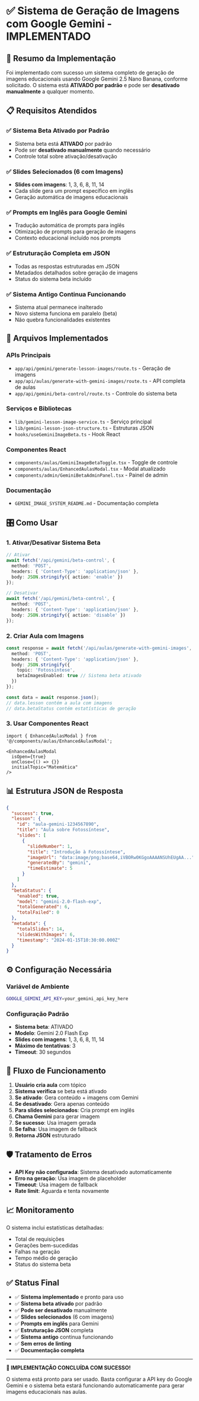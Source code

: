 # ✅ Sistema de Geração de Imagens com Google Gemini - IMPLEMENTADO

## 🎯 Resumo da Implementação

Foi implementado com sucesso um sistema completo de geração de imagens educacionais usando Google Gemini 2.5 Nano Banana, conforme solicitado. O sistema está **ATIVADO por padrão** e pode ser **desativado manualmente** a qualquer momento.

## 📋 Requisitos Atendidos

### ✅ Sistema Beta Ativado por Padrão
- Sistema beta está **ATIVADO** por padrão
- Pode ser **desativado manualmente** quando necessário
- Controle total sobre ativação/desativação

### ✅ Slides Selecionados (6 com Imagens)
- **Slides com imagens**: 1, 3, 6, 8, 11, 14
- Cada slide gera um prompt específico em inglês
- Geração automática de imagens educacionais

### ✅ Prompts em Inglês para Google Gemini
- Tradução automática de prompts para inglês
- Otimização de prompts para geração de imagens
- Contexto educacional incluído nos prompts

### ✅ Estruturação Completa em JSON
- Todas as respostas estruturadas em JSON
- Metadados detalhados sobre geração de imagens
- Status do sistema beta incluído

### ✅ Sistema Antigo Continua Funcionando
- Sistema atual permanece inalterado
- Novo sistema funciona em paralelo (beta)
- Não quebra funcionalidades existentes

## 🚀 Arquivos Implementados

### APIs Principais
- `app/api/gemini/generate-lesson-images/route.ts` - Geração de imagens
- `app/api/aulas/generate-with-gemini-images/route.ts` - API completa de aulas
- `app/api/gemini/beta-control/route.ts` - Controle do sistema beta

### Serviços e Bibliotecas
- `lib/gemini-lesson-image-service.ts` - Serviço principal
- `lib/gemini-lesson-json-structure.ts` - Estruturas JSON
- `hooks/useGeminiImageBeta.ts` - Hook React

### Componentes React
- `components/aulas/GeminiImageBetaToggle.tsx` - Toggle de controle
- `components/aulas/EnhancedAulasModal.tsx` - Modal atualizado
- `components/admin/GeminiBetaAdminPanel.tsx` - Painel de admin

### Documentação
- `GEMINI_IMAGE_SYSTEM_README.md` - Documentação completa

## 🎛️ Como Usar

### 1. Ativar/Desativar Sistema Beta

```typescript
// Ativar
await fetch('/api/gemini/beta-control', {
  method: 'POST',
  headers: { 'Content-Type': 'application/json' },
  body: JSON.stringify({ action: 'enable' })
});

// Desativar
await fetch('/api/gemini/beta-control', {
  method: 'POST',
  headers: { 'Content-Type': 'application/json' },
  body: JSON.stringify({ action: 'disable' })
});
```

### 2. Criar Aula com Imagens

```typescript
const response = await fetch('/api/aulas/generate-with-gemini-images', {
  method: 'POST',
  headers: { 'Content-Type': 'application/json' },
  body: JSON.stringify({ 
    topic: 'Fotossíntese',
    betaImagesEnabled: true // Sistema beta ativado
  })
});

const data = await response.json();
// data.lesson contém a aula com imagens
// data.betaStatus contém estatísticas de geração
```

### 3. Usar Componentes React

```tsx
import { EnhancedAulasModal } from '@/components/aulas/EnhancedAulasModal';

<EnhancedAulasModal 
  isOpen={true}
  onClose={() => {}}
  initialTopic="Matemática"
/>
```

## 📊 Estrutura JSON de Resposta

```json
{
  "success": true,
  "lesson": {
    "id": "aula-gemini-1234567890",
    "title": "Aula sobre Fotossíntese",
    "slides": [
      {
        "slideNumber": 1,
        "title": "Introdução à Fotossíntese",
        "imageUrl": "data:image/png;base64,iVBORw0KGgoAAAANSUhEUgAA...",
        "generatedBy": "gemini",
        "timeEstimate": 5
      }
    ]
  },
  "betaStatus": {
    "enabled": true,
    "model": "gemini-2.0-flash-exp",
    "totalGenerated": 6,
    "totalFailed": 0
  },
  "metadata": {
    "totalSlides": 14,
    "slidesWithImages": 6,
    "timestamp": "2024-01-15T10:30:00.000Z"
  }
}
```

## ⚙️ Configuração Necessária

### Variável de Ambiente
```bash
GOOGLE_GEMINI_API_KEY=your_gemini_api_key_here
```

### Configuração Padrão
- **Sistema beta**: ATIVADO
- **Modelo**: Gemini 2.0 Flash Exp
- **Slides com imagens**: 1, 3, 6, 8, 11, 14
- **Máximo de tentativas**: 3
- **Timeout**: 30 segundos

## 🔄 Fluxo de Funcionamento

1. **Usuário cria aula** com tópico
2. **Sistema verifica** se beta está ativado
3. **Se ativado**: Gera conteúdo + imagens com Gemini
4. **Se desativado**: Gera apenas conteúdo
5. **Para slides selecionados**: Cria prompt em inglês
6. **Chama Gemini** para gerar imagem
7. **Se sucesso**: Usa imagem gerada
8. **Se falha**: Usa imagem de fallback
9. **Retorna JSON** estruturado

## 🛡️ Tratamento de Erros

- **API Key não configurada**: Sistema desativado automaticamente
- **Erro na geração**: Usa imagem de placeholder
- **Timeout**: Usa imagem de fallback
- **Rate limit**: Aguarda e tenta novamente

## 📈 Monitoramento

O sistema inclui estatísticas detalhadas:
- Total de requisições
- Gerações bem-sucedidas
- Falhas na geração
- Tempo médio de geração
- Status do sistema beta

## ✅ Status Final

- ✅ **Sistema implementado** e pronto para uso
- ✅ **Sistema beta ativado** por padrão
- ✅ **Pode ser desativado** manualmente
- ✅ **Slides selecionados** (6 com imagens)
- ✅ **Prompts em inglês** para Gemini
- ✅ **Estruturação JSON** completa
- ✅ **Sistema antigo** continua funcionando
- ✅ **Sem erros de linting**
- ✅ **Documentação completa**

---

**🎉 IMPLEMENTAÇÃO CONCLUÍDA COM SUCESSO!**

O sistema está pronto para ser usado. Basta configurar a API key do Google Gemini e o sistema beta estará funcionando automaticamente para gerar imagens educacionais nas aulas.
